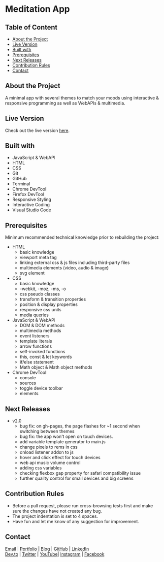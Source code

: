 # Meditation App

<!-- table of content -->
## Table of Content

* [About the Project](#about-the-project)
* [Live Version](#live-version)
* [Built with](#built-with)
* [Prerequisites](#prerequisites)
* [Next Releases](#next-releases)
* [Contribution Rules](#contribution-rules)
* [Contact](#contact)

<!-- about -->
## About the Project

A minimal app with several themes to match your moods using interactive & responsive programming as well as WebAPIs & multimedia.

<!-- live version -->
## Live Version

Check out the live version [here](https://ali-shariatii.github.io/meditation-app/).

<!-- built -->
## Built with
* JavaScript & WebAPI
* HTML
* CSS
* Git
* GitHub
* Terminal
* Chrome DevTool
* Firefox DevTool
* Responsive Styling
* Interactive Coding
* Visual Studio Code

<!-- prerequisites -->
## Prerequisites

Minimum recommended technical knowledge prior to rebuilding the project:

* HTML
    * basic knowledge
    * viewport meta tag
    * linking external css & js files including third-party files
    * multimedia elements (video, audio & image)
    * svg element
* CSS
    * basic knowledge
    * -webkit, -moz, -ms, -o
    * css pseudo classes
    * transform & transition properties
    * position & display properties
    * responsive css units
    * media queries
* JavaScript & WebAPI
    * DOM & DOM methods
    * multimedia methods
    * event listeners
    * template literals
    * arrow functions
    * self-invoked functions
    * this, const & let keywords
    * if/else statement
    * Math object & Math object methods
* Chrome DevTool
    * console
    * sources
    * toggle device toolbar
    * elements

<!-- new releases -->
## Next Releases

* v2.0
    * bug fix: on gh-pages, the page flashes for ~1 second when switching between themes
    * bug fix: the app won't open on touch devices.
    * add variable template generator to main.js
    * change pixels to rems in css
    * onload listener addon to js
    * hover and click effect for touch devices
    * web api music volume control
    * adding css variables
    * checking flexbox gap property for safari compatibility issue
    * further quality control for small devices and big screens

<!-- contribution -->
## Contribution Rules

* Before a pull request, please run cross-browsing tests first and make sure the changes have not created any bug.
* The project indentation is set to 4 spaces.
* Have fun and let me know of any suggestion for improvement.

<!-- contact -->
## Contact

[Email](mailto:a.shariatii91@gmail.com) | [Portfolio](https://alishariatii.com/) | [Blog](https://blog.alishariatii.com/) | [GitHub](https://github.com/ali-shariatii/) | [LinkedIn](https://www.linkedin.com/in/ali-shariatii/)  
[Dev.to](https://dev.to/alishariatii) | [Twitter](https://twitter.com/a_shariatii) | [YouTube](https://www.youtube.com/channel/UCtMqKuobuxPU_9ZIp8vZXgw)| [Instagram](https://www.instagram.com/web_block/)  | [Facebook](https://www.facebook.com/webblokk)


<!-- 
Guidelines
    https://www.markdownguide.org/basic-syntax/#reference-style-links
    https://guides.github.com/pdfs/markdown-cheatsheet-online.pdf 
-->